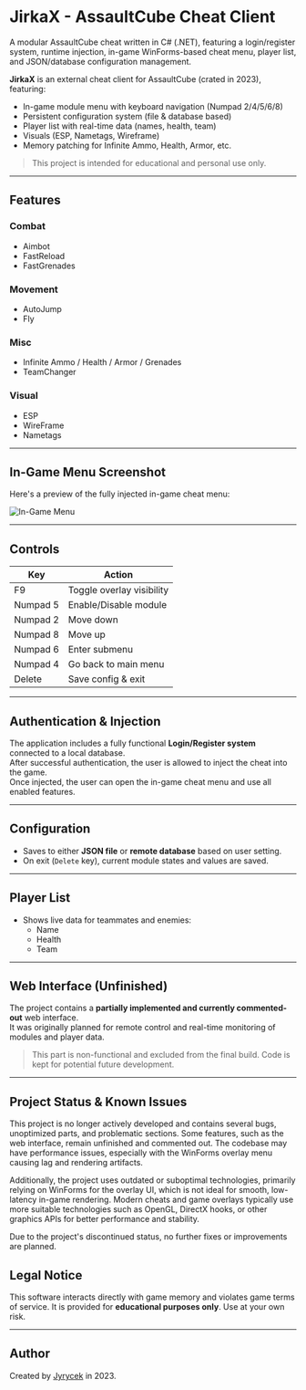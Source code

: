 # JirkaX - AssaultCube Cheat Client

A modular AssaultCube cheat written in C# (.NET), featuring a login/register system, runtime injection, in-game WinForms-based cheat menu, player list, and JSON/database configuration management.

**JirkaX** is an external cheat client for AssaultCube (crated in 2023), featuring:
- In-game module menu with keyboard navigation (Numpad 2/4/5/6/8)
- Persistent configuration system (file & database based)
- Player list with real-time data (names, health, team)
- Visuals (ESP, Nametags, Wireframe)
- Memory patching for Infinite Ammo, Health, Armor, etc.

> This project is intended for educational and personal use only.

---

## Features

### Combat
- Aimbot
- FastReload
- FastGrenades

### Movement
- AutoJump
- Fly

### Misc
- Infinite Ammo / Health / Armor / Grenades
- TeamChanger

### Visual
- ESP
- WireFrame
- Nametags

---

## In-Game Menu Screenshot

Here's a preview of the fully injected in-game cheat menu:

![In-Game Menu](https://i.postimg.cc/KvVnTgQN/image.png)

---

## Controls

| Key       | Action                        |
|-----------|-------------------------------|
| F9        | Toggle overlay visibility     |
| Numpad 5  | Enable/Disable module         |
| Numpad 2  | Move down                     |
| Numpad 8  | Move up                       |
| Numpad 6  | Enter submenu                 |
| Numpad 4  | Go back to main menu          |
| Delete    | Save config & exit            |

---

## Authentication & Injection

The application includes a fully functional **Login/Register system** connected to a local database.  
After successful authentication, the user is allowed to inject the cheat into the game.  
Once injected, the user can open the in-game cheat menu and use all enabled features.

---

## Configuration

- Saves to either **JSON file** or **remote database** based on user setting.
- On exit (`Delete` key), current module states and values are saved.

---

## Player List

- Shows live data for teammates and enemies:
  - Name
  - Health
  - Team

---

## Web Interface (Unfinished)

The project contains a **partially implemented and currently commented-out** web interface.  
It was originally planned for remote control and real-time monitoring of modules and player data.

> This part is non-functional and excluded from the final build. Code is kept for potential future development.

---

## Project Status & Known Issues

This project is no longer actively developed and contains several bugs, unoptimized parts, and problematic sections.
Some features, such as the web interface, remain unfinished and commented out.
The codebase may have performance issues, especially with the WinForms overlay menu causing lag and rendering artifacts.

Additionally, the project uses outdated or suboptimal technologies, primarily relying on WinForms for the overlay UI, which is not ideal for smooth, low-latency in-game rendering.
Modern cheats and game overlays typically use more suitable technologies such as OpenGL, DirectX hooks, or other graphics APIs for better performance and stability.

Due to the project's discontinued status, no further fixes or improvements are planned.

## Legal Notice

This software interacts directly with game memory and violates game terms of service. It is provided for **educational purposes only**. Use at your own risk.

---

## Author

Created by [Jyrycek](https://github.com/Jyrycek) in 2023.
